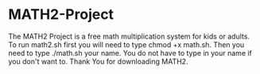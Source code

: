 # MATH2-Project
The MATH2 Project is a free math multiplication system for kids or adults. To run math2.sh first you will need to type chmod +x math.sh. Then you need to type ./math.sh your name. You do not have to type in your name if you don't want to. Thank You for downloading MATH2.
